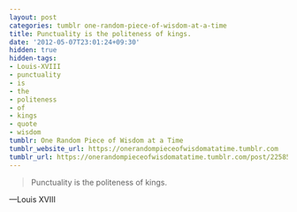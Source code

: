 ```yaml
---
layout: post
categories: tumblr one-random-piece-of-wisdom-at-a-time
title: Punctuality is the politeness of kings.
date: '2012-05-07T23:01:24+09:30'
hidden: true
hidden-tags:
- Louis-XVIII
- punctuality
- is
- the
- politeness
- of
- kings
- quote
- wisdom
tumblr: One Random Piece of Wisdom at a Time
tumblr_website_url: https://onerandompieceofwisdomatatime.tumblr.com
tumblr_url: https://onerandompieceofwisdomatatime.tumblr.com/post/22585843487/punctuality-is-the-politeness-of-kings
---
```

> Punctuality is the politeness of kings.

—Louis XVIII
